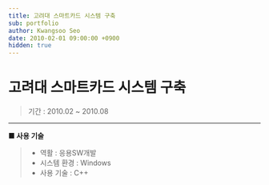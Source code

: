 ```yaml
---
title: 고려대 스마트카드 시스템 구축
sub: portfolio
author: Kwangsoo Seo
date: 2010-02-01 09:00:00 +0900
hidden: true
---
```


# 고려대 스마트카드 시스템 구축
> 기간 : 2010.02 ~ 2010.08

---

**■ 사용 기술**

>  * 역활 : 응용SW개발
>  * 시스템 환경 : Windows
>  * 사용 기술 : C++

